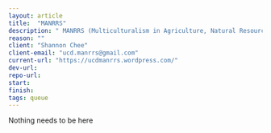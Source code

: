 ```yaml
---
layout: article
title:  "MANRRS"
description: " MANRRS (Multiculturalism in Agriculture, Natural Resources and Related Sciences) is a chapter in a National Society that promotes diversity in all majors, but specifically in agriculture. Participation in the UC Davis MANRRS chapter is open to all students and our goal is to help students improve their personal growth as well as educational and professional advancement."
reason: ""
client: "Shannon Chee"
client-email: "ucd.manrrs@gmail.com"
current-url: "https://ucdmanrrs.wordpress.com/"
dev-url:
repo-url:
start:
finish:
tags: queue
---
```


Nothing needs to be here
